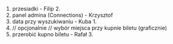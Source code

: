 1. przesiadki - Filip 2.
2. panel admina (Connections) - Krzysztof
3. data przy wyszukiwaniu - Kuba 1.
4. // opcjonalnie // wybór miejsca przy kupnie biletu (graficznie)
5. przerobić kupno biletu - Rafał 3.